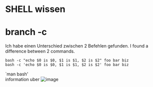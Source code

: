 
# SHELL wissen
# branch -c
Ich habe einen Unterschied zwischen 2 Befehlen gefunden.
I found a difference between 2 commands.
```
bash -c "echo $0 is $0, $1 is $1, $2 is $2" foo bar biz
bash -c 'echo $0 is $0, $1 is $1, $2 is $2' foo bar biz
```
`man bash'  
information uber 
![image](https://user-images.githubusercontent.com/59786755/182548955-229f35e8-300a-4322-8fb8-066f1275f6a1.png)

